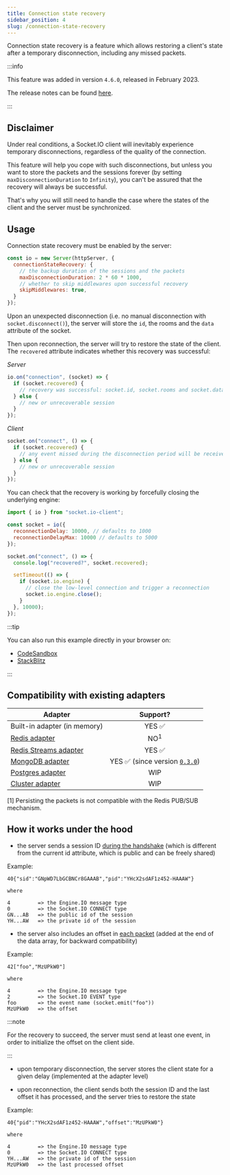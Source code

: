 ```yaml
---
title: Connection state recovery
sidebar_position: 4
slug: /connection-state-recovery
---
```


Connection state recovery is a feature which allows restoring a client's state after a temporary disconnection, including any missed packets.

:::info

This feature was added in version `4.6.0`, released in February 2023.

The release notes can be found [here](../../changelog/4.6.0.md).

:::

## Disclaimer

Under real conditions, a Socket.IO client will inevitably experience temporary disconnections, regardless of the quality of the connection.

This feature will help you cope with such disconnections, but unless you want to store the packets and the sessions forever (by setting `maxDisconnectionDuration` to `Infinity`), you can't be assured that the recovery will always be successful.

That's why you will still need to handle the case where the states of the client and the server must be synchronized.

## Usage

Connection state recovery must be enabled by the server:

```js
const io = new Server(httpServer, {
  connectionStateRecovery: {
    // the backup duration of the sessions and the packets
    maxDisconnectionDuration: 2 * 60 * 1000,
    // whether to skip middlewares upon successful recovery
    skipMiddlewares: true,
  }
});
```

Upon an unexpected disconnection (i.e. no manual disconnection with `socket.disconnect()`), the server will store the `id`, the rooms and the `data` attribute of the socket.

Then upon reconnection, the server will try to restore the state of the client. The `recovered` attribute indicates whether this recovery was successful:

*Server*

```js
io.on("connection", (socket) => {
  if (socket.recovered) {
    // recovery was successful: socket.id, socket.rooms and socket.data were restored
  } else {
    // new or unrecoverable session
  }
});
```

*Client*

```js
socket.on("connect", () => {
  if (socket.recovered) {
    // any event missed during the disconnection period will be received now
  } else {
    // new or unrecoverable session
  }
});
```

You can check that the recovery is working by forcefully closing the underlying engine:

```js
import { io } from "socket.io-client";

const socket = io({
  reconnectionDelay: 10000, // defaults to 1000
  reconnectionDelayMax: 10000 // defaults to 5000
});

socket.on("connect", () => {
  console.log("recovered?", socket.recovered);

  setTimeout(() => {
    if (socket.io.engine) {
      // close the low-level connection and trigger a reconnection
      socket.io.engine.close();
    }
  }, 10000);
});
```

:::tip

You can also run this example directly in your browser on:

- [CodeSandbox](https://codesandbox.io/p/sandbox/github/socketio/socket.io/tree/main/examples/connection-state-recovery-example/esm?file=index.js)
- [StackBlitz](https://stackblitz.com/github/socketio/socket.io/tree/main/examples/connection-state-recovery-example/esm?file=index.js)

:::

## Compatibility with existing adapters

| Adapter                                                          |                                                         Support?                                                         |
|------------------------------------------------------------------|:------------------------------------------------------------------------------------------------------------------------:|
| Built-in adapter (in memory)                                     |                                                  YES :white_check_mark:                                                  |
| [Redis adapter](../05-Adapters/adapter-redis.md)                 |                                                      NO<sup>1</sup>                                                      |
| [Redis Streams adapter](../05-Adapters/adapter-redis-streams.md) |                                                  YES :white_check_mark:                                                  |
| [MongoDB adapter](../05-Adapters/adapter-mongo.md)               | YES :white_check_mark: (since version [`0.3.0`](https://github.com/socketio/socket.io-mongo-adapter/releases/tag/0.3.0)) |
| [Postgres adapter](../05-Adapters/adapter-postgres.md)           |                                                           WIP                                                            |
| [Cluster adapter](../05-Adapters/adapter-cluster.md)             |                                                           WIP                                                            |

[1] Persisting the packets is not compatible with the Redis PUB/SUB mechanism.

## How it works under the hood

- the server sends a session ID [during the handshake](../08-Miscellaneous/sio-protocol.md#connection-to-a-namespace-1) (which is different from the current id attribute, which is public and can be freely shared)

Example:

```
40{"sid":"GNpWD7LbGCBNCr8GAAAB","pid":"YHcX2sdAF1z452-HAAAW"}

where

4         => the Engine.IO message type
0         => the Socket.IO CONNECT type
GN...AB   => the public id of the session
YH...AW   => the private id of the session
```

- the server also includes an offset in [each packet](../08-Miscellaneous/sio-protocol.md#sending-and-receiving-data-1) (added at the end of the data array, for backward compatibility)

Example:

```
42["foo","MzUPkW0"]

where

4         => the Engine.IO message type
2         => the Socket.IO EVENT type
foo       => the event name (socket.emit("foo"))
MzUPkW0   => the offset
```

:::note

For the recovery to succeed, the server must send at least one event, in order to initialize the offset on the client side.

:::

- upon temporary disconnection, the server stores the client state for a given delay (implemented at the adapter level)

- upon reconnection, the client sends both the session ID and the last offset it has processed, and the server tries to restore the state

Example:

```
40{"pid":"YHcX2sdAF1z452-HAAAW","offset":"MzUPkW0"}

where

4         => the Engine.IO message type
0         => the Socket.IO CONNECT type
YH...AW   => the private id of the session
MzUPkW0   => the last processed offset
```
